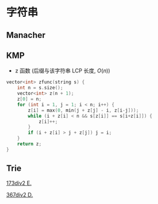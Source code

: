 
# 字符串

## Manacher

## KMP

* z 函数 (后缀与该字符串 LCP 长度, $O(n)$)

```cpp
vector<int> zfunc(string s) {
    int n = s.size();
    vector<int> z(n + 1);
    z[0] = n;
    for (int i = 1, j = 1; i < n; i++) {
        z[i] = max(0, min(j + z[j] - i, z[i-j]));
        while (i + z[i] < n && s[z[i]] == s[i+z[i]]) {
            z[i]++;
        }
        if (i + z[i] > j + z[j]) j = i;
    }
    return z;
}
```


## Trie

[173div2 E.](https://codeforces.com/contest/282/submission/203629344)

[367div2 D.](https://codeforces.com/contest/706/submission/197463847)
